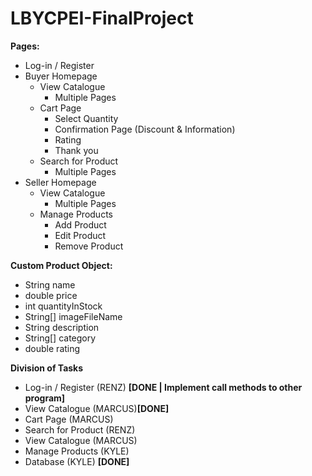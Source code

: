 # LBYCPEI-FinalProject

**Pages:**

- Log-in / Register
- Buyer Homepage
    - View Catalogue
        - Multiple Pages
    - Cart Page
        - Select Quantity
        - Confirmation Page (Discount & Information)
        - Rating
        - Thank you
    - Search for Product
        - Multiple Pages
- Seller Homepage
    - View Catalogue
        - Multiple Pages
    - Manage Products
        - Add Product
        - Edit Product
        - Remove Product

**Custom Product Object:**

- String name
- double price
- int quantityInStock
- String[] imageFileName
- String description
- String[] category
- double rating

**Division of Tasks**

- Log-in / Register (RENZ) **[DONE | Implement call methods to other program]**
- View Catalogue (MARCUS)**[DONE]**
- Cart Page (MARCUS)
- Search for Product (RENZ)
- View Catalogue (MARCUS)
- Manage Products (KYLE)
- Database (KYLE) **[DONE]**
